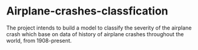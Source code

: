 # Airplane-crashes-classfication
The project intends to build a model to classify the severity of the airplane crash which base on data of history of airplane crashes throughout the world, from 1908-present.
